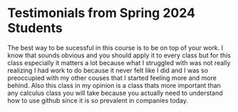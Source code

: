 # Testimonials from Spring 2024 Students

The best way to be sucessful in this course is to be on top of your work. I know that sounds obvious and you should apply it to every class but for this class especially it matters a lot because what I struggled with was not really realizing I had work to do because it never felt like I did and I was so preoccupied with my other couses that I started feeling more and more behind. 
Also this class in my opinion is a class thats more important than any calculus class you will take because you actually need to understand how to use github since it is so prevalent in companies today. 
